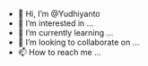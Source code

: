 - 👋 Hi, I’m @Yudhiyanto
- 👀 I’m interested in ...
- 🌱 I’m currently learning ...
- 💞️ I’m looking to collaborate on ...
- 📫 How to reach me ...

<!---
Yudhiyanto/Yudhiyanto is a ✨ special ✨ repository because its `README.md` (this file) appears on your GitHub profile.
You can click the Preview link to take a look at your changes.
--->
